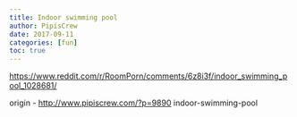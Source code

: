 ```yaml
---
title: Indoor swimming pool
author: PipisCrew
date: 2017-09-11
categories: [fun]
toc: true
---
```


https://www.reddit.com/r/RoomPorn/comments/6z8i3f/indoor_swimming_pool_1028681/

origin - http://www.pipiscrew.com/?p=9890 indoor-swimming-pool